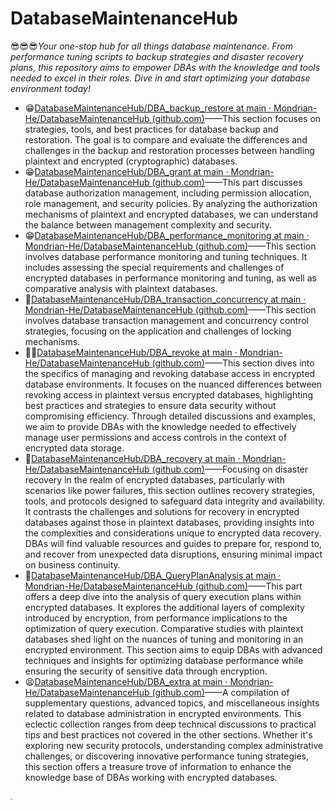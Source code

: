 # DatabaseMaintenanceHub
😎😎😎*Your one-stop hub for all things database maintenance. From performance tuning scripts to backup strategies and disaster recovery plans, this repository aims to empower DBAs with the knowledge and tools needed to excel in their roles. Dive in and start optimizing your database environment today!*

- 😁[DatabaseMaintenanceHub/DBA_backup_restore at main · Mondrian-He/DatabaseMaintenanceHub (github.com)](https://github.com/Mondrian-He/DatabaseMaintenanceHub/tree/main/DBA_backup_restore)——This section focuses on strategies, tools, and best practices for database backup and restoration. The goal is to compare and evaluate the differences and challenges in the backup and restoration processes between handling plaintext and encrypted (cryptographic) databases.
- 😁[DatabaseMaintenanceHub/DBA_grant at main · Mondrian-He/DatabaseMaintenanceHub (github.com)](https://github.com/Mondrian-He/DatabaseMaintenanceHub/tree/main/DBA_grant)——This part discusses database authorization management, including permission allocation, role management, and security policies. By analyzing the authorization mechanisms of plaintext and encrypted databases, we can understand the balance between management complexity and security.
- 😁[DatabaseMaintenanceHub/DBA_performance_monitoring at main · Mondrian-He/DatabaseMaintenanceHub (github.com)](https://github.com/Mondrian-He/DatabaseMaintenanceHub/tree/main/DBA_performance_monitoring)——This section involves database performance monitoring and tuning techniques. It includes assessing the special requirements and challenges of encrypted databases in performance monitoring and tuning, as well as comparative analysis with plaintext databases.
- 🤩[DatabaseMaintenanceHub/DBA_transaction_concurrency at main · Mondrian-He/DatabaseMaintenanceHub (github.com)](https://github.com/Mondrian-He/DatabaseMaintenanceHub/tree/main/DBA_transaction_concurrency)——This section involves database transaction management and concurrency control strategies, focusing on the application and challenges of locking mechanisms.
- 😶‍🌫️[DatabaseMaintenanceHub/DBA_revoke at main · Mondrian-He/DatabaseMaintenanceHub (github.com)](https://github.com/Mondrian-He/DatabaseMaintenanceHub/tree/main/DBA_revoke)——This section dives into the specifics of managing and revoking database access in encrypted database environments. It focuses on the nuanced differences between revoking access in plaintext versus encrypted databases, highlighting best practices and strategies to ensure data security without compromising efficiency. Through detailed discussions and examples, we aim to provide DBAs with the knowledge needed to effectively manage user permissions and access controls in the context of encrypted data storage.
- 🫥[DatabaseMaintenanceHub/DBA_recovery at main · Mondrian-He/DatabaseMaintenanceHub (github.com)](https://github.com/Mondrian-He/DatabaseMaintenanceHub/tree/main/DBA_recovery)——Focusing on disaster recovery in the realm of encrypted databases, particularly with scenarios like power failures, this section outlines recovery strategies, tools, and protocols designed to safeguard data integrity and availability. It contrasts the challenges and solutions for recovery in encrypted databases against those in plaintext databases, providing insights into the complexities and considerations unique to encrypted data recovery. DBAs will find valuable resources and guides to prepare for, respond to, and recover from unexpected data disruptions, ensuring minimal impact on business continuity.
- 🥱[DatabaseMaintenanceHub/DBA_QueryPlanAnalysis at main · Mondrian-He/DatabaseMaintenanceHub (github.com)](https://github.com/Mondrian-He/DatabaseMaintenanceHub/tree/main/DBA_QueryPlanAnalysis)——This part offers a deep dive into the analysis of query execution plans within encrypted databases. It explores the additional layers of complexity introduced by encryption, from performance implications to the optimization of query execution. Comparative studies with plaintext databases shed light on the nuances of tuning and monitoring in an encrypted environment. This section aims to equip DBAs with advanced techniques and insights for optimizing database performance while ensuring the security of sensitive data through encryption.
- 😫[DatabaseMaintenanceHub/DBA_extra at main · Mondrian-He/DatabaseMaintenanceHub (github.com)](https://github.com/Mondrian-He/DatabaseMaintenanceHub/tree/main/DBA_extra)——A compilation of supplementary questions, advanced topics, and miscellaneous insights related to database administration in encrypted environments. This eclectic collection ranges from deep technical discussions to practical tips and best practices not covered in the other sections. Whether it's exploring new security protocols, understanding complex administrative challenges, or discovering innovative performance tuning strategies, this section offers a treasure trove of information to enhance the knowledge base of DBAs working with encrypted databases.
<img src="https://github.com/Mondrian-He/DatabaseMaintenanceHub/blob/main/pic/DBA%E8%81%8C%E8%83%BD%E6%8E%A2%E7%A9%B6.png" alt="1.png" style="zoom:0.5%;" />
